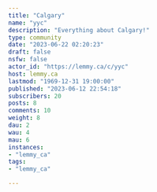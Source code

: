 ```yaml
---
title: "Calgary" 
name: "yyc"
description: "Everything about Calgary!"
type: community
date: "2023-06-22 02:20:23"
draft: false
nsfw: false
actor_id: "https://lemmy.ca/c/yyc"
host: lemmy.ca
lastmod: "1969-12-31 19:00:00"
published: "2023-06-12 22:54:18"
subscribers: 20
posts: 8
comments: 10
weight: 8
dau: 2
wau: 4
mau: 6
instances:
- "lemmy_ca"
tags: 
- "lemmy_ca"

---
```

